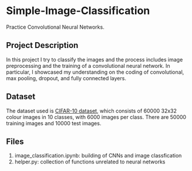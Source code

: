 # Simple-Image-Classification
Practice Convolutional Neural Networks.

## Project Description
In this project I try to classify the images and the process includes image preprocessing and the training of a convolutional neural network. In particular, I showcased my understanding on the coding of convolutional, max pooling, dropout, and fully connected layers.

## Dataset
The dataset used is [CIFAR-10 dataset](https://www.cs.toronto.edu/~kriz/cifar.html), which consists of 60000 32x32 colour images in 10 classes, with 6000 images per class. There are 50000 training images and 10000 test images.

## Files
1. image_classification.ipynb: building of CNNs and image classfication
2. helper.py: collection of functions unrelated to neural networks
